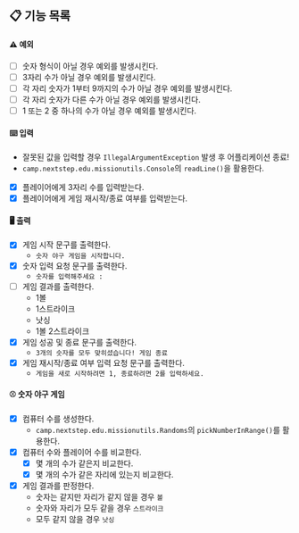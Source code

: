 ## 📋 기능 목록

#### ⚠️ 예외

- [ ] 숫자 형식이 아닐 경우 예외를 발생시킨다.
- [ ] 3자리 수가 아닐 경우 예외를 발생시킨다.
- [ ] 각 자리 숫자가 1부터 9까지의 수가 아닐 경우 예외를 발생시킨다.
- [ ] 각 자리 숫자가 다른 수가 아닐 경우 예외를 발생시킨다.
- [ ] 1 또는 2 중 하나의 수가 아닐 경우 예외를 발생시킨다.

#### ⌨️ 입력

- 잘못된 값을 입력할 경우 `IllegalArgumentException` 발생 후 어플리케이션 종료!
- `camp.nextstep.edu.missionutils.Console`의 `readLine()`을 활용한다.

- [x] 플레이어에게 3자리 수를 입력받는다.
- [x] 플레이어에게 게임 재시작/종료 여부를 입력받는다.

#### 🖥 출력

- [x] 게임 시작 문구를 출력한다.
    - `숫자 야구 게임을 시작합니다.`
- [x] 숫자 입력 요청 문구를 출력한다.
    - `숫자를 입력해주세요 : `
- [ ] 게임 결과를 출력한다.
    - 1볼
    - 1스트라이크
    - 낫싱
    - 1볼 2스트라이크
- [x] 게임 성공 및 종료 문구를 출력한다.
    - `3개의 숫자를 모두 맞히셨습니다! 게임 종료`
- [x] 게임 재시작/종료 여부 입력 요청 문구를 출력한다.
    - `게임을 새로 시작하려면 1, 종료하려면 2를 입력하세요.`

#### ⚾️ 숫자 야구 게임

- [x] 컴퓨터 수를 생성한다.
    - `camp.nextstep.edu.missionutils.Randoms`의 `pickNumberInRange()`를 활용한다.
- [x] 컴퓨터 수와 플레이어 수를 비교한다.
    - [x] 몇 개의 수가 같은지 비교한다.
    - [x] 몇 개의 수가 같은 자리에 있는지 비교한다.
- [x] 게임 결과를 판정한다.
    - 숫자는 같지만 자리가 같지 않을 경우 `볼`
    - 숫자와 자리가 모두 같을 경우 `스트라이크`
    - 모두 같지 않을 경우 `낫싱`
